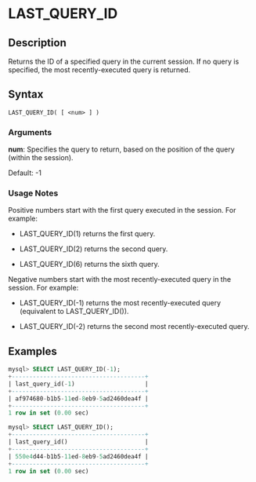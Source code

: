 # **LAST_QUERY_ID**

## **Description**

Returns the ID of a specified query in the current session. If no query is specified, the most recently-executed query is returned.

## **Syntax**

```
LAST_QUERY_ID( [ <num> ] )
```

### Arguments

**num**: Specifies the query to return, based on the position of the query (within the session).

Default: -1

### Usage Notes

Positive numbers start with the first query executed in the session. For example:

- LAST_QUERY_ID(1) returns the first query.

- LAST_QUERY_ID(2) returns the second query.

- LAST_QUERY_ID(6) returns the sixth query.

Negative numbers start with the most recently-executed query in the session. For example:

- LAST_QUERY_ID(-1) returns the most recently-executed query (equivalent to LAST_QUERY_ID()).

- LAST_QUERY_ID(-2) returns the second most recently-executed query.

## **Examples**

```sql
mysql> SELECT LAST_QUERY_ID(-1);
+--------------------------------------+
| last_query_id(-1)                    |
+--------------------------------------+
| af974680-b1b5-11ed-8eb9-5ad2460dea4f |
+--------------------------------------+
1 row in set (0.00 sec)

mysql> SELECT LAST_QUERY_ID();
+--------------------------------------+
| last_query_id()                      |
+--------------------------------------+
| 550e4d44-b1b5-11ed-8eb9-5ad2460dea4f |
+--------------------------------------+
1 row in set (0.00 sec)
```
